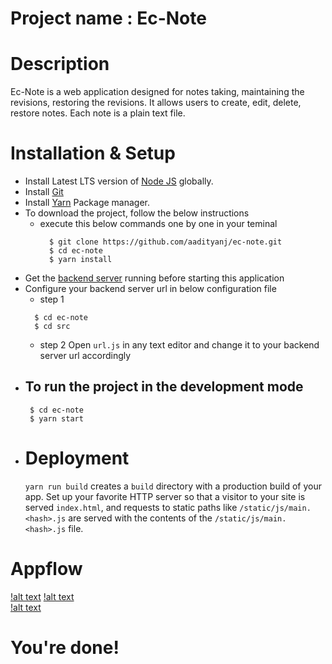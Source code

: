 # Project name : Ec-Note

# Description 

Ec-Note is a web application designed for notes taking, maintaining the revisions, restoring the revisions. It allows users to create, edit, delete, restore notes. Each note is a plain text file. 

# Installation & Setup
- Install Latest LTS version of [Node JS](https://nodejs.org/en/) globally.  
- Install [Git](https://git-scm.com/book/en/v2/Getting-Started-Installing-Git)
- Install [Yarn](https://yarnpkg.com/en/docs/getting-started) Package manager.
- To download the project, follow the below instructions
  - execute this below commands one by one in your teminal 
    ```
      $ git clone https://github.com/aadityanj/ec-note.git
      $ cd ec-note
      $ yarn install
    ```    
- Get the [backend server](https://github.com/aadityanj/ec-note-restapi) running before starting this application      
- Configure your backend server url in below configuration file
  - step 1 
  ```
    $ cd ec-note
    $ cd src
   ```
  - step 2 
    Open `url.js` in any text editor and change it to your backend server url accordingly   
- To run the project in the development mode
  - 
   ```
    $ cd ec-note
    $ yarn start
   ```
- # Deployment
  `yarn run build` creates a `build` directory with a production build of your app. Set up your favorite HTTP server so that a visitor to your site is served `index.html`, and requests to static paths like `/static/js/main.<hash>.js` are served with the contents of the `/static/js/main.<hash>.js` file.

# Appflow
  [!alt text](https://giphy.com/gifs/ec-note-fes86WnCG8cSQOOJey)
  [!alt text](https://giphy.com/gifs/ec-note-5sYoRujK5MIH4ZGvuG)  
  [!alt text](https://giphy.com/gifs/ec-note-pjs4HFFjM1JBD5n02H)

# You're done!

